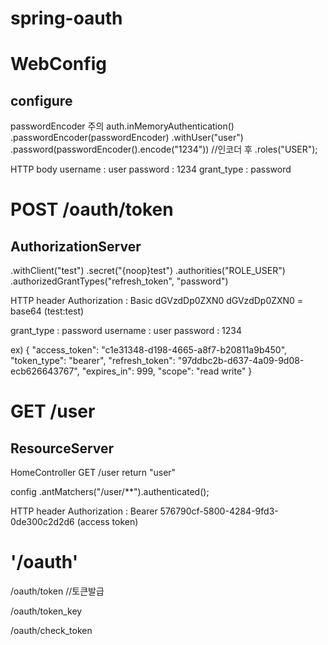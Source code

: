 # spring-oauth

# WebConfig
## configure

passwordEncoder 주의
auth.inMemoryAuthentication()
.passwordEncoder(passwordEncoder)
.withUser("user")
.password(passwordEncoder().encode("1234")) //인코더 후
.roles("USER");

HTTP body 
username : user
password : 1234
grant_type : password

# POST /oauth/token
## AuthorizationServer
.withClient("test")
.secret("{noop}test")
.authorities("ROLE_USER")
.authorizedGrantTypes("refresh_token", "password")

HTTP header Authorization : Basic dGVzdDp0ZXN0
dGVzdDp0ZXN0 = base64 (test:test) 

grant_type : password
username : user
password : 1234


ex)
{
    "access_token": "c1e31348-d198-4665-a8f7-b20811a9b450",
    "token_type": "bearer",
    "refresh_token": "97ddbc2b-d637-4a09-9d08-ecb626643767",
    "expires_in": 999,
    "scope": "read write"
}

# GET /user
## ResourceServer

HomeController GET /user
return "user"

config
.antMatchers("/user/**").authenticated();

HTTP header Authorization : Bearer 576790cf-5800-4284-9fd3-0de300c2d2d6 (access token)

# '/oauth'
/oauth/token   //토큰발급
 
/oauth/token_key

/oauth/check_token

